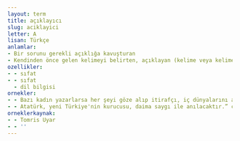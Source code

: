 ```yaml
---
layout: term
title: açıklayıcı
slug: aciklayici
letter: A
lisan: Türkçe
anlamlar:
- Bir sorunu gerekli açıklığa kavuşturan
- Kendinden önce gelen kelimeyi belirten, açıklayan (kelime veya kelimeler)
ozellikler:
- - sıfat
- - sıfat
  - dil bilgisi
ornekler:
- - Bazı kadın yazarlarsa her şeyi göze alıp itirafçı, iç dünyalarını açıklayıcı bir yol seçerler.
- - Atatürk, yeni Türkiye'nin kurucusu, daima saygı ile anılacaktır.” cümlesindeki 'yeni Türkiye'nin kurucusu' sözü Atatürk adının açıklayıcısıdır.
orneklerkaynak:
- - Tomris Uyar
- - ''
---
```


